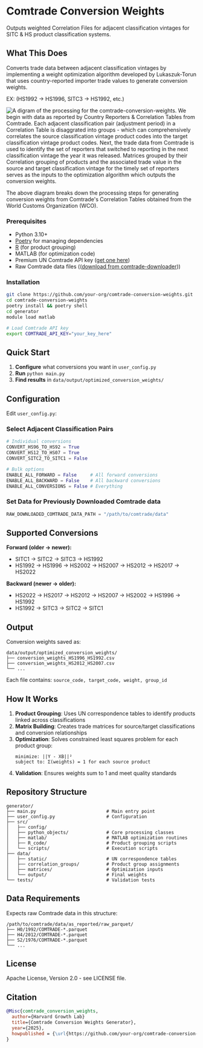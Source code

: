 # Comtrade Conversion Weights

Outputs weighted Correlation Files for adjacent classification vintages for SITC & HS product classification systems. 

## What This Does

Converts trade data between adjacent classification vintages by implementing a weight optimization algorithm developed by Lukaszuk-Torun that uses country-reported importer trade values to generate conversion weights. 

EX: (HS1992 → HS1996, SITC3 → HS1992, etc.) 

![A digram of the processing for the comtrade-conversion-weights. We begin with data as reported by Country Reporters & Correlation Tables from Comtrade. Each adjacent classification pair (adjustment period) in a Correlation Table is disaggrated into groups - which can comprehensively correlates the source classification vintage product codes into the target classification vintage product codes. Next, the trade data from Comtrade is used to identify the set of reporters that switched to reporting in the next classification vintage the year it was released. Matrices grouped by their Correlation grouping of products and the associated trade value in the source and target classification vintage for the timely set of reporters serves as the inputs to the optimization algorithm which outputs the conversion weights. ](generator/images/comtrade_weight_conversion_diagram.png)

The above diagram breaks down the processing steps for generating conversion weights from Comtrade's Correlation Tables obtained from the World Customs Organization (WCO).


### Prerequisites
- Python 3.10+
- [Poetry](https://python-poetry.org/docs/) for managing dependencies
- [R](https://cran.rstudio.com/) (for product grouping) 
- MATLAB (for optimization code)
- Premium UN Comtrade API key ([get one here](https://comtradeplus.un.org/))
- Raw Comtrade data files (([download from comtrade-downloader](https://github.com/harvard-growth-lab/comtrade-downloader)))

### Installation
```bash
git clone https://github.com/your-org/comtrade-conversion-weights.git
cd comtrade-conversion-weights
poetry install && poetry shell
cd generator
module load matlab

# Load Comtrade API key
export COMTRADE_API_KEY="your_key_here"
```

## Quick Start

1. **Configure** what conversions you want in `user_config.py`
2. **Run** `python main.py`
3. **Find results** in `data/output/optimized_conversion_weights/`

## Configuration

Edit `user_config.py`:

### Select Adjacent Classification Pairs 
```python
# Individual conversions
CONVERT_HS96_TO_HS92 = True
CONVERT_HS12_TO_HS07 = True
CONVERT_SITC2_TO_SITC1 = False

# Bulk options
ENABLE_ALL_FORWARD = False     # All forward conversions
ENABLE_ALL_BACKWARD = False    # All backward conversions
ENABLE_ALL_CONVERSIONS = False # Everything
```

### Set Data for Previously Downloaded Comtrade data
```python
RAW_DOWNLOADED_COMTRADE_DATA_PATH = "/path/to/comtrade/data"
```

## Supported Conversions

**Forward (older → newer):**
- SITC1 → SITC2 → SITC3 → HS1992
- HS1992 → HS1996 → HS2002 → HS2007 → HS2012 → HS2017 → HS2022

**Backward (newer → older):**
- HS2022 → HS2017 → HS2012 → HS2007 → HS2002 → HS1996 → HS1992
- HS1992 → SITC3 → SITC2 → SITC1

## Output

Conversion weights saved as:
```
data/output/optimized_conversion_weights/
├── conversion_weights_HS1996_HS1992.csv
├── conversion_weights_HS2012_HS2007.csv
└── ...
```

Each file contains: `source_code, target_code, weight, group_id`


## How It Works

1. **Product Grouping**: Uses UN correspondence tables to identify products linked across classifications
2. **Matrix Building**: Creates trade matrices for source/target classifications and conversion relationships
3. **Optimization**: Solves constrained least squares problem for each product group:
   ```
   minimize: ||Y - XB||²
   subject to: Σ(weights) = 1 for each source product
   ```
4. **Validation**: Ensures weights sum to 1 and meet quality standards

## Repository Structure

```
generator/
├── main.py                          # Main entry point
├── user_config.py                   # Configuration
├── src/
│   ├── config/                      
│   ├── python_objects/              # Core processing classes
│   ├── matlab/                      # MATLAB optimization routines
│   ├── R_code/                      # Product grouping scripts
│   └── scripts/                     # Execution scripts
├── data/
│   ├── static/                      # UN correspondence tables
│   ├── correlation_groups/          # Product group assignments
│   ├── matrices/                    # Optimization inputs
│   └── output/                      # Final weights
└── tests/                           # Validation tests
```

## Data Requirements

Expects raw Comtrade data in this structure:
```
/path/to/comtrade/data/as_reported/raw_parquet/
├── H0/1992/COMTRADE-*.parquet
├── H4/2012/COMTRADE-*.parquet
├── S2/1976/COMTRADE-*.parquet
└── ...
```

## License

Apache License, Version 2.0 - see LICENSE file.

## Citation

```bibtex
@Misc{comtrade_conversion_weights,
  author={Harvard Growth Lab}
  title={Comtrade Conversion Weights Generator},
  year={2025},
  howpublished = {\url{https://github.com/your-org/comtrade-conversion-weights}},
}
```